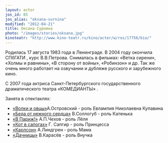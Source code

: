 ```yaml
---
layout: actor
jos_id: 85
jos_alias: "oksana-surnina"
modified: "2012-04-21"
title: Оксана Сурнина
photo: "/images/stories/oksana.jpg"
kinoteatr: "http://www.kino-teatr.ru/kino/acter/w/ros/17756/bio/"
---
```


Родилась 17 августа 1983 года в Ленинграде. В 2004 году окончила СПбГАТИ , курс В.В.Петрова. Снималась в фильмах: «Ветка сирени», «Холмы и равнины», «В сторону от войны», «Робинзон» и др. Так же очень много работает на озвучании и дубляже русского и зарубежного кино.

С 2007 года актриса Санкт-Петербургского государственного драматического театра «КОМЕДИАНТЫ» .

Занята в спектаклях:

- [«Волки и овцы»](42-volki-i-ovci.html)А.Островский - роль Евлампия Николаевна Купавина
- [«Беда от нежного сердца»](39-beda-ot-neghnogo-serdca.html) В.Соллогуб - роль Катенька
- [«В Париж!»](41-v-paris.html) А.П.Чехов - роль Лёля
- [«Кот в сапогах»](74-kot-v-sapogah.html) Г. Сапгир - роль Принцесса
- [«Карлсон»](147-karlson.html) А.Линдгрен - роль Мама
- [«Дачницы»](43-dachnici.html) В.Карасёв - роль Внучка